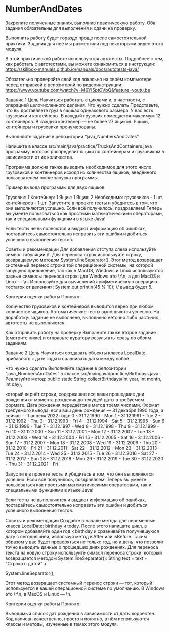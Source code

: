 # NumberAndDates
Закрепите полученные знания, выполнив практическую работу. Оба задания обязательны для выполнения и сдачи на проверку.

Выполнить работу будет гораздо проще после самостоятельной практики. Задания для неё мы разместили под некоторыми видео этого модуля.

В этой практической работе используются автотесты. Подробнее с тем, как работать с автотестами, вы можете ознакомиться в инструкции:
https://skillbox-manuals.github.io/manuals/docs/autotests-java/

Обязательно проверяйте свой код локально на своём компьютере перед отправкой в репозиторий по видеоинструкции:
https://www.youtube.com/watch?v=M6YI5ptOVbQ&feature=youtu.be

Задание 1
Цель
Научиться работать с циклами и, в частности, с операцией целочисленного деления.
Что нужно сделать
Представьте, что вы доставляете груз в ящиках одинакового размера. У вас есть грузовики и контейнеры. В каждый грузовик помещается максимум 12 контейнеров. В каждый контейнер — не более 27 ящиков. Ящики, контейнеры и грузовики пронумерованы.

Выполняйте задание в репозитории “java_NumbersAndDates”.

Напишите в классе src/main/java/practice/TrucksAndContainers.java программу, которая распределит ящики по контейнерам и грузовикам в зависимости от их количества.

Программа должна также выводить необходимое для этого число грузовиков и контейнеров исходя из количества ящиков, введённого пользователем после запуска программы.

Пример вывода программы для двух ящиков:

Грузовик: 1
    Контейнер: 1
        Ящик: 1
        Ящик: 2
Необходимо:
грузовиков - 1 шт.
контейнеров - 1 шт.
Запустите в проекте тесты и убедитесь в том, что они выполняются успешно. Если всё получилось, поздравляем! Теперь вы умеете пользоваться как простыми математическими операторами, так и специальными функциями в языке Java!

Если тесты не выполняются и выдают информацию об ошибках, постарайтесь самостоятельно исправить эти ошибки и добиться успешного выполнения тестов.

Советы и рекомендации
Для добавления отступа слева используйте символ табуляции \t.
Для переноса строк используйте строку, возвращаемую методом System.lineSeparator(). Этот метод возвращает системный перенос строки той операционной системы, на которой запущено приложение, так как в MacOS, Windows и Linux используются разные символы переноса строк: для Windows это \r\n, а для MacOS и Linux — \n.
Используйте для вычислений арифметическую операцию «остаток от деления»:
System.out.println(45 % 10); // вывод будет 5.

Критерии оценки работы
Принято: 

Количество грузовиков и контейнеров выводится верно при любом количестве ящиков.
Автоматические тесты выполняются успешно.
На доработку: задание не выполнено, выполнено неточно либо частично, автотесты не выполняются.

Как отправить работу на проверку
Выполните также второе задание (смотрите ниже) и отправьте куратору результаты сразу по обоим заданиям.


Задание 2
Цель
Научиться создавать объекты класса LocalDate, прибавлять к дате годы и сравнивать даты между собой.

Что нужно сделать
Выполняйте задание в репозитории “java_NumbersAndDates” в классе src/main/java/practice/Birthdays.java.
Реализуйте метод:
public static String collectBirthdays(int year, int month, int day),

который вернёт строки, содержащие все ваши прошедшие дни рождения от момента рождения до текущей даты в требуемом формате. Дата рождения передаётся в метод тремя числами.
Формат требуемого вывода, если ваш день рождения — 31 декабря 1990 года, а сейчас — 1 апреля 2022 года:
0 - 31.12.1990 - Mon
1 - 31.12.1991 - Tue
2 - 31.12.1992 - Thu
3 - 31.12.1993 - Fri
4 - 31.12.1994 - Sat
5 - 31.12.1995 - Sun
6 - 31.12.1996 - Tue
7 - 31.12.1997 - Wed
8 - 31.12.1998 - Thu
9 - 31.12.1999 - Fri
10 - 31.12.2000 - Sun
11 - 31.12.2001 - Mon
12 - 31.12.2002 - Tue
13 - 31.12.2003 - Wed
14 - 31.12.2004 - Fri
15 - 31.12.2005 - Sat
16 - 31.12.2006 - Sun
17 - 31.12.2007 - Mon
18 - 31.12.2008 - Wed
19 - 31.12.2009 - Thu
20 - 31.12.2010 - Fri
21 - 31.12.2011 - Sat
22 - 31.12.2012 - Mon
23 - 31.12.2013 - Tue
24 - 31.12.2014 - Wed
25 - 31.12.2015 - Tue
26 - 31.12.2016 - Sat
27 - 31.12.2017 - Sun
28 - 31.12.2018 - Mon
29 - 31.12.2019 - Tue
30 - 31.12.2020 - Thu
31 - 31.12.2021 - Fri

Запустите в проекте тесты и убедитесь в том, что они выполняются успешно. Если всё получилось, поздравляем! Теперь вы умеете пользоваться как простыми математическими операторами, так и специальными функциями в языке Java!

Если тесты не выполняются и выдают информацию об ошибках, постарайтесь самостоятельно исправить эти ошибки и добиться успешного выполнения тестов.

Советы и рекомендации
Создайте в начале метода две переменные класса LocalDate: birthday и today. После этого напишите цикл, в котором добавляйте один год к birthday и сравнивайте получившуюся дату с сегодняшней, используя метод isAfter или isBefore. Таким образом у вас будет проверяться не только год, но и день, что позволит точно выводить данные о прошедших днях рождениях.
Для переноса текста на новую строку используйте символ переноса строки, который возвращается методом System.lineSeparator():
String text = text + "Строка с датой" +

System.lineSeparator();

Этот метод возвращает системный перенос строки — тот, который используется в вашей операционной системе по умолчанию. В Windows это \r\n, в MacOS и Linux — \n.

Критерии оценки работы
Принято:

Выводимый список дат рождения в зависимости от даты корректен.
Код написан качественно, просто и понятно, в нём используются классы и методы, изученные в темах этого модуля.
